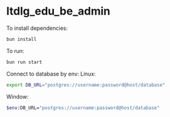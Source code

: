 # ltdlg_edu_be_admin

To install dependencies:

```bash
bun install
```

To run:

```bash
bun run start 
```

Connect to database by env:
Linux:
```bash
export DB_URL="postgres://username:password@host/database"
```
Window:
```bash
$env:DB_URL="postgres://username:password@host/database"
```